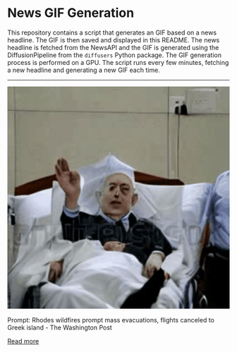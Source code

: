# News GIF Generation
This repository contains a script that generates an GIF based on a news headline. The GIF is then saved and displayed in this README.
The news headline is fetched from the NewsAPI and the GIF is generated using the DiffusionPipeline from the `diffusers` Python package. The GIF generation process is performed on a GPU.
The script runs every few minutes, fetching a new headline and generating a new GIF each time.

---

![Generated GIF](output.gif?raw=true&v=1690245479)

Prompt: Rhodes wildfires prompt mass evacuations, flights canceled to Greek island - The Washington Post

[Read more](https://www.washingtonpost.com/weather/2023/07/23/rhodes-wildfires-evacuations-flights-canceled/)
